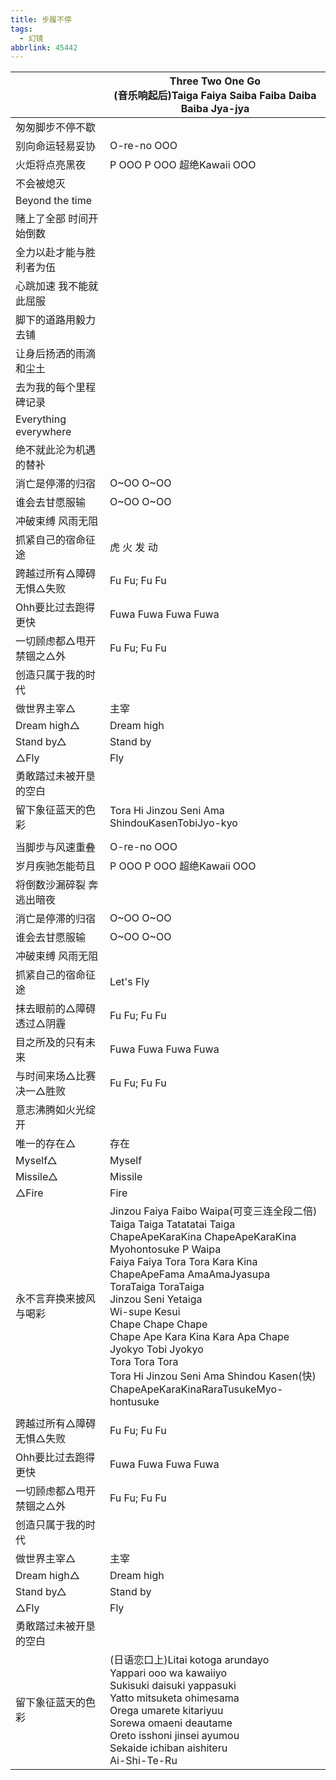 ```yaml
---
title: 步履不停
tags:
  - 幻镜
abbrlink: 45442
---
```

|      |Three Two One Go<br>(音乐响起后)Taiga Faiya Saiba Faiba Daiba Baiba Jya-jya|
|--|--|
|匆匆脚步不停不歇|      |
|别向命运轻易妥协|O-re-no OOO|
|火炬将点亮黑夜|P OOO P OOO 超绝Kawaii OOO|
|不会被熄灭|      |
|Beyond the time|      |
|赌上了全部 时间开始倒数|      |
|全力以赴才能与胜利者为伍|      |
|心跳加速 我不能就此屈服|      |
|脚下的道路用毅力去铺|      |
|让身后扬洒的雨滴和尘土|      |
|去为我的每个里程碑记录|      |
|Everything everywhere|      |
|绝不就此沦为机遇的替补|      |
|消亡是停滞的归宿|O~OO O~OO|
|谁会去甘愿服输|O~OO O~OO|
|冲破束缚 风雨无阻|      |
|抓紧自己的宿命征途|虎 火 发 动|
|跨越过所有△障碍 无惧△失败|Fu Fu; Fu Fu|
|Ohh要比过去跑得更快|Fuwa Fuwa Fuwa Fuwa|
|一切顾虑都△甩开 禁锢之△外|Fu Fu; Fu Fu|
|创造只属于我的时代|      |
|做世界主宰△|主宰|
|Dream high△|Dream high|
|Stand by△|Stand by|
|△Fly|Fly|
|勇敢踏过未被开垦的空白|      |
|留下象征蓝天的色彩|Tora Hi Jinzou Seni Ama ShindouKasenTobiJyo-kyo|
|      |      |
|当脚步与风速重叠|O-re-no OOO|
|岁月疾驰怎能苟且|P OOO P OOO 超绝Kawaii OOO|
|将倒数沙漏碎裂 奔逃出暗夜|      |
|消亡是停滞的归宿|O~OO O~OO|
|谁会去甘愿服输|O~OO O~OO|
|冲破束缚 风雨无阻|      |
|抓紧自己的宿命征途|Let's Fly|
|抹去眼前的△障碍 透过△阴霾|Fu Fu; Fu Fu|
|目之所及的只有未来|Fuwa Fuwa Fuwa Fuwa|
|与时间来场△比赛 决一△胜败|Fu Fu; Fu Fu|
|意志沸腾如火光绽开|      |
|唯一的存在△|存在|
|Myself△|Myself|
|Missile△|Missile|
|△Fire|Fire|
|永不言弃换来披风与喝彩|Jinzou Faiya Faibo Waipa(可变三连全段二倍)<br>Taiga Taiga Tatatatai Taiga<br>ChapeApeKaraKina ChapeApeKaraKina<br>Myohontosuke P Waipa<br>Faiya Faiya Tora Tora Kara Kina<br>ChapeApeFama AmaAmaJyasupa<br>ToraTaiga ToraTaiga<br>Jinzou Seni Yetaiga<br>Wi-supe Kesui<br>Chape Chape Chape<br>Chape Ape Kara Kina Kara Apa Chape<br>Jyokyo Tobi Jyokyo<br>Tora Tora Tora<br>Tora Hi Jinzou Seni Ama Shindou Kasen(快)<br>ChapeApeKaraKinaRaraTusukeMyo-hontusuke|
|      |      |
|跨越过所有△障碍 无惧△失败|Fu Fu; Fu Fu|
|Ohh要比过去跑得更快|Fuwa Fuwa Fuwa Fuwa|
|一切顾虑都△甩开 禁锢之△外|Fu Fu; Fu Fu|
|创造只属于我的时代|      |
|做世界主宰△|主宰|
|Dream high△|Dream high|
|Stand by△|Stand by|
|△Fly|Fly|
|勇敢踏过未被开垦的空白|      |
|留下象征蓝天的色彩|(日语恋口上)Litai kotoga arundayo<br>Yappari ooo wa kawaiiyo<br>Sukisuki daisuki yappasuki<br>Yatto mitsuketa ohimesama<br>Orega umarete kitariyuu<br>Sorewa omaeni deautame<br>Oreto isshoni jinsei ayumou<br>Sekaide ichiban aishiteru<br>Ai-Shi-Te-Ru|